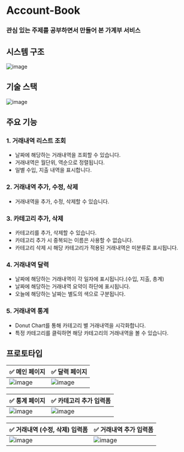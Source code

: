 # Account-Book

### 관심 있는 주제를 공부하면서 만들어 본 가계부 서비스

## 시스템 구조
![image](https://user-images.githubusercontent.com/67899069/155756542-5fcc16c1-06b0-4f52-afb6-c12765bbe5d0.png)

## 기술 스택
![image](https://user-images.githubusercontent.com/67899069/155755668-abc88ccb-0e57-4077-a824-09b72964fa7d.png)

## 주요 기능

### 1. 거래내역 리스트 조회
* 날짜에 해당하는 거래내역을 조회할 수 있습니다.
* 거래내역은 월단위, 역순으로 정렬됩니다.
* 일별 수입, 지출 내역을 표시합니다.

### 2. 거래내역 추가, 수정, 삭제
* 거래내역을 추가, 수정, 삭제할 수 있습니다.

### 3. 카테고리 추가, 삭제
* 카테고리를 추가, 삭제할 수 있습니다.
* 카테고리 추가 시 중복되는 이름은 사용할 수 없습니다.
* 카테고리 삭제 시 해당 카테고리가 적용된 거래내역은 미분류로 표시됩니다.

### 4. 거래내역 달력
* 날짜에 해당하는 거래내역이 각 일자에 표시됩니다.(수입, 지출, 총계)
* 날짜에 해당하는 거래내역 요약이 하단에 표시됩니다.
* 오늘에 해당하는 날짜는 별도의 색으로 구분됩니다.

### 5. 거래내역 통계
* Donut Chart를 통해 카테고리 별 거래내역을 시각화합니다.
* 특정 카테고리를 클릭하면 해당 카테고리의 거래내역을 볼 수 있습니다.

## 프로토타입

|✅ 메인 페이지|✅ 달력 페이지|
|-|-|
|![image](https://user-images.githubusercontent.com/67899069/155740259-4556eaaa-1757-479c-92c2-1aff7f1f0553.png)|![image](https://user-images.githubusercontent.com/67899069/155740561-44b67712-b1de-44b9-bd08-167362d2876f.png)|

|✅ 통계 페이지|✅ 카테고리 추가 입력폼|
|-|-|
|![image](https://user-images.githubusercontent.com/67899069/155740649-4a779dc1-c466-42c4-8213-3d314ed62163.png)|![image](https://user-images.githubusercontent.com/67899069/155741147-54a0f860-1584-49af-8879-7a54a8dd2049.png)|

|✅ 거래내역 (수정, 삭제) 입력폼|✅ 거래내역 추가 입력폼|
|-|-|
|![image](https://user-images.githubusercontent.com/67899069/155740780-f9554813-1a95-4d18-86e5-dffc6acf4cd0.png)|![image](https://user-images.githubusercontent.com/67899069/155741351-fbe121c7-aa6e-4b11-b797-5bef0aa521d9.png)|
